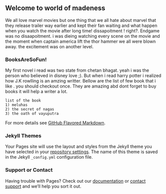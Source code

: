 ## Welcome to world of madeness

We all love marvel movies but one thing that we all hate about marvel that they release trailer way earlier and kept their fan waiting and what happen when you watch the movie after long time! dissapoitment ! right?.
Endgame was no disaapoitment. i was dieing watching every scene on the movie and the moment when captain america lift the thor hammer we all were blown away. the excitement was on another level.

### BooksAreSoFun!

My first novel i read was two state from chetan bhagat. yeah i was the person who believed in disney love ;). But when i read harry potter i realized how J.K rowlling is an amzing writter. Bellow are the list of few book that i like . you should checkout once. They are amazing abd dont forget to buy books it will help a writer a lot.

```BooksAreSoFun!
list of the book
1) meluhas 
2) the secret of nagas
3) the oath of vayuputra 
```

For more details see [GitHub Flavored Markdown](https://guides.github.com/features/mastering-markdown/).

### Jekyll Themes

Your Pages site will use the layout and styles from the Jekyll theme you have selected in your [repository settings](https://github.com/VivekTiwari2803/coursera-test/settings/pages). The name of this theme is saved in the Jekyll `_config.yml` configuration file.

### Support or Contact

Having trouble with Pages? Check out our [documentation](https://docs.github.com/categories/github-pages-basics/) or [contact support](https://support.github.com/contact) and we’ll help you sort it out.

